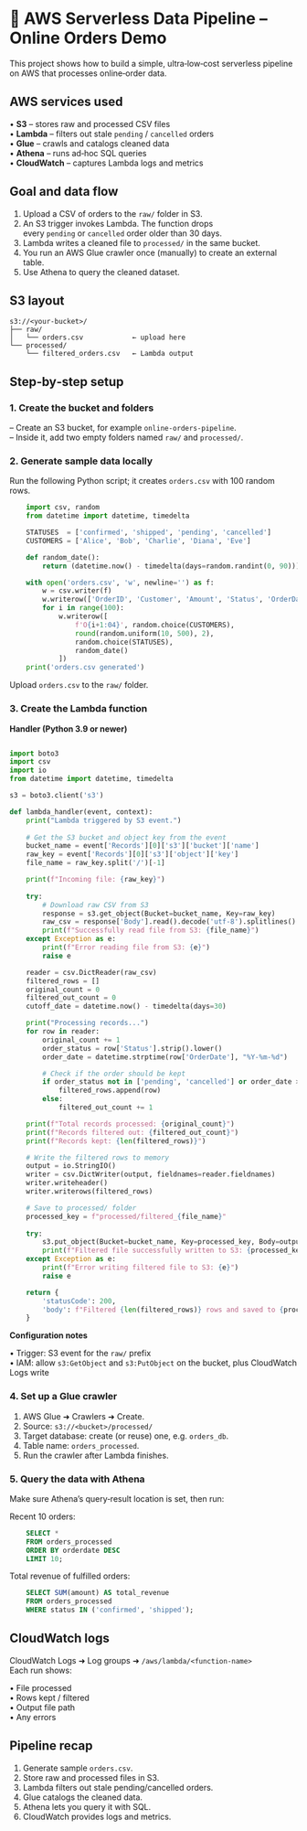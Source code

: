 🛒 AWS Serverless Data Pipeline – Online Orders Demo
===================================================

This project shows how to build a simple, ultra‑low‑cost serverless pipeline on AWS that processes online‑order data.

AWS services used
-----------------

• **S3** – stores raw and processed CSV files  
• **Lambda** – filters out stale `pending` / `cancelled` orders  
• **Glue** – crawls and catalogs cleaned data  
• **Athena** – runs ad‑hoc SQL queries  
• **CloudWatch** – captures Lambda logs and metrics  

Goal and data flow
------------------

1. Upload a CSV of orders to the `raw/` folder in S3.  
2. An S3 trigger invokes Lambda. The function drops every `pending` or `cancelled` order older than 30 days.  
3. Lambda writes a cleaned file to `processed/` in the same bucket.  
4. You run an AWS Glue crawler once (manually) to create an external table.  
5. Use Athena to query the cleaned dataset.  

S3 layout
---------

```
s3://<your‑bucket>/
├── raw/
│   └── orders.csv            ← upload here
└── processed/
    └── filtered_orders.csv   ← Lambda output
```

Step‑by‑step setup
------------------

### 1. Create the bucket and folders

– Create an S3 bucket, for example `online-orders-pipeline`.  
– Inside it, add two empty folders named `raw/` and `processed/`.  

### 2. Generate sample data locally

Run the following Python script; it creates `orders.csv` with 100 random rows.
```python
    import csv, random
    from datetime import datetime, timedelta

    STATUSES  = ['confirmed', 'shipped', 'pending', 'cancelled']
    CUSTOMERS = ['Alice', 'Bob', 'Charlie', 'Diana', 'Eve']

    def random_date():
        return (datetime.now() - timedelta(days=random.randint(0, 90))).strftime('%Y-%m-%d')

    with open('orders.csv', 'w', newline='') as f:
        w = csv.writer(f)
        w.writerow(['OrderID', 'Customer', 'Amount', 'Status', 'OrderDate'])
        for i in range(100):
            w.writerow([
                f'O{i+1:04}', random.choice(CUSTOMERS),
                round(random.uniform(10, 500), 2),
                random.choice(STATUSES),
                random_date()
            ])
    print('orders.csv generated')
```
Upload `orders.csv` to the `raw/` folder.

### 3. Create the Lambda function

**Handler (Python 3.9 or newer)**
```python

import boto3
import csv
import io
from datetime import datetime, timedelta

s3 = boto3.client('s3')

def lambda_handler(event, context):
    print("Lambda triggered by S3 event.")
    
    # Get the S3 bucket and object key from the event
    bucket_name = event['Records'][0]['s3']['bucket']['name']
    raw_key = event['Records'][0]['s3']['object']['key']
    file_name = raw_key.split('/')[-1]

    print(f"Incoming file: {raw_key}")
    
    try:
        # Download raw CSV from S3
        response = s3.get_object(Bucket=bucket_name, Key=raw_key)
        raw_csv = response['Body'].read().decode('utf-8').splitlines()
        print(f"Successfully read file from S3: {file_name}")
    except Exception as e:
        print(f"Error reading file from S3: {e}")
        raise e

    reader = csv.DictReader(raw_csv)
    filtered_rows = []
    original_count = 0
    filtered_out_count = 0
    cutoff_date = datetime.now() - timedelta(days=30)

    print("Processing records...")
    for row in reader:
        original_count += 1
        order_status = row['Status'].strip().lower()
        order_date = datetime.strptime(row['OrderDate'], "%Y-%m-%d")

        # Check if the order should be kept
        if order_status not in ['pending', 'cancelled'] or order_date > cutoff_date:
            filtered_rows.append(row)
        else:
            filtered_out_count += 1

    print(f"Total records processed: {original_count}")
    print(f"Records filtered out: {filtered_out_count}")
    print(f"Records kept: {len(filtered_rows)}")

    # Write the filtered rows to memory
    output = io.StringIO()
    writer = csv.DictWriter(output, fieldnames=reader.fieldnames)
    writer.writeheader()
    writer.writerows(filtered_rows)

    # Save to processed/ folder
    processed_key = f"processed/filtered_{file_name}"
    
    try:
        s3.put_object(Bucket=bucket_name, Key=processed_key, Body=output.getvalue())
        print(f"Filtered file successfully written to S3: {processed_key}")
    except Exception as e:
        print(f"Error writing filtered file to S3: {e}")
        raise e

    return {
        'statusCode': 200,
        'body': f"Filtered {len(filtered_rows)} rows and saved to {processed_key}"
    }

```
**Configuration notes**

• Trigger: S3 event for the `raw/` prefix  
• IAM: allow `s3:GetObject` and `s3:PutObject` on the bucket, plus CloudWatch Logs write  

### 4. Set up a Glue crawler

1. AWS Glue ➜ Crawlers ➜ Create.  
2. Source: `s3://<bucket>/processed/`  
3. Target database: create (or reuse) one, e.g. `orders_db`.  
4. Table name: `orders_processed`.  
5. Run the crawler after Lambda finishes.  

### 5. Query the data with Athena

Make sure Athena’s query‑result location is set, then run:

Recent 10 orders:
```sql
    SELECT *
    FROM orders_processed
    ORDER BY orderdate DESC
    LIMIT 10;
```
Total revenue of fulfilled orders:
```sql
    SELECT SUM(amount) AS total_revenue
    FROM orders_processed
    WHERE status IN ('confirmed', 'shipped');
```
CloudWatch logs
---------------

CloudWatch Logs ➜ Log groups ➜ `/aws/lambda/<function‑name>`  
Each run shows:

• File processed  
• Rows kept / filtered  
• Output file path  
• Any errors  

Pipeline recap
--------------

1. Generate sample `orders.csv`.  
2. Store raw and processed files in S3.  
3. Lambda filters out stale pending/cancelled orders.  
4. Glue catalogs the cleaned data.  
5. Athena lets you query it with SQL.  
6. CloudWatch provides logs and metrics.
